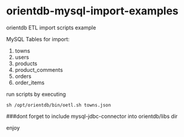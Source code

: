 # orientdb-mysql-import-examples
orientdb ETL import scripts example

MySQL Tables for import:

1. towns
2. users
3. products
4. product_comments
5. orders
6. order_items

run scripts by executing
```
sh /opt/orientdb/bin/oetl.sh towns.json
```
###dont forget to include mysql-jdbc-connector into orientdb/libs dir

enjoy
